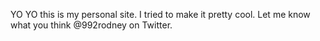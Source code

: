 YO YO this is my personal site. I tried to make it pretty cool. Let me know what you think @992rodney on Twitter.

